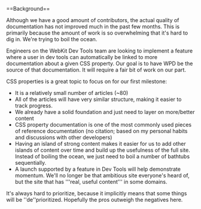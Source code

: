 
==Background==

Although we have a good amount of contributors, the actual quality of documentation has not improved much in the past few months. This is primarily because the amount of work is so overwhelming that it's hard to dig in. We're trying to boil the ocean.

Engineers on the WebKit Dev Tools team are looking to implement a feature where a user in dev tools can automatically be linked to more documentation about a given CSS property. Our goal is to have WPD be the source of that documentation. It will require a fair bit of work on our part.

CSS properties is a great topic to focus on for our first milestone:
* It is a relatively small number of articles (~80)
* All of the articles will have very similar structure, making it easier to track progress.
* We already have a solid foundation and just need to layer on more/better content
* CSS property documentation is one of the most commonly used pieces of reference documentation (no citation; based on my personal habits and discussions with other developers)
* Having an island of strong content makes it easier for us to add other islands of content over time and build up the usefulness of the full site. Instead of boiling the ocean, we just need to boil a number of bathtubs sequentially.
* A launch supported by a feature in Dev Tools will help demonstrate momentum. We'll no longer be that ambitious site everyone's heard of, but the site that has '''real, useful content''' in some domains.

It's always hard to prioritize, because it implicitly means that some things will be ''de''prioritized. Hopefully the pros outweigh the negatives here.